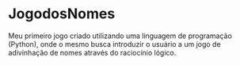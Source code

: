 # JogodosNomes
Meu primeiro jogo criado utilizando uma linguagem de programação (Python), onde o mesmo busca introduzir o usuário a um jogo de adivinhação de nomes através do raciocínio lógico. 
